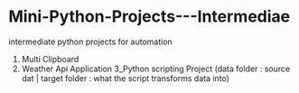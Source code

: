 # Mini-Python-Projects---Intermediae
intermediate python projects for automation 
1. Multi Clipboard 
2. Weather Api Application
3_Python scripting Project (data folder : source dat | target folder : what the script transforms data into)
